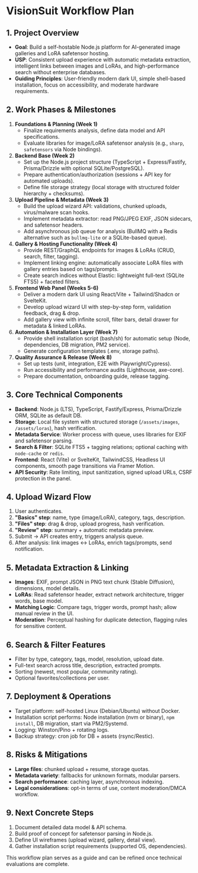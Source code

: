 # VisionSuit Workflow Plan

## 1. Project Overview
- **Goal**: Build a self-hostable Node.js platform for AI-generated image galleries and LoRA safetensor hosting.
- **USP**: Consistent upload experience with automatic metadata extraction, intelligent links between images and LoRAs, and high-performance search without enterprise databases.
- **Guiding Principles**: User-friendly modern dark UI, simple shell-based installation, focus on accessibility, and moderate hardware requirements.

## 2. Work Phases & Milestones
1. **Foundations & Planning (Week 1)**
   - Finalize requirements analysis, define data model and API specifications.
   - Evaluate libraries for image/LoRA safetensor analysis (e.g., `sharp`, `safetensors` via Node bindings).
2. **Backend Base (Week 2)**
   - Set up the Node.js project structure (TypeScript + Express/Fastify, Prisma/Drizzle with optional SQLite/PostgreSQL).
   - Prepare authentication/authorization (sessions + API key for automated uploads).
   - Define file storage strategy (local storage with structured folder hierarchy + checksums).
3. **Upload Pipeline & Metadata (Week 3)**
   - Build the upload wizard API: validations, chunked uploads, virus/malware scan hooks.
   - Implement metadata extractor: read PNG/JPEG EXIF, JSON sidecars, and safetensor headers.
   - Add asynchronous job queue for analysis (BullMQ with a Redis alternative such as `bullmq-lite` or a SQLite-based queue).
4. **Gallery & Hosting Functionality (Week 4)**
   - Provide REST/GraphQL endpoints for images & LoRAs (CRUD, search, filter, tagging).
   - Implement linking engine: automatically associate LoRA files with gallery entries based on tags/prompts.
   - Create search indices without Elastic: lightweight full-text (SQLite FTS5) + faceted filters.
5. **Frontend Web Panel (Weeks 5-6)**
   - Deliver a modern dark UI using React/Vite + Tailwind/Shadcn or SvelteKit.
   - Develop upload wizard UI with step-by-step form, validation feedback, drag & drop.
   - Add gallery view with infinite scroll, filter bars, detail drawer for metadata & linked LoRAs.
6. **Automation & Installation Layer (Week 7)**
   - Provide shell installation script (bash/sh) for automatic setup (Node, dependencies, DB migration, PM2 service).
   - Generate configuration templates (.env, storage paths).
7. **Quality Assurance & Release (Week 8)**
   - Set up tests (unit, integration, E2E with Playwright/Cypress).
   - Run accessibility and performance audits (Lighthouse, axe-core).
   - Prepare documentation, onboarding guide, release tagging.

## 3. Core Technical Components
- **Backend**: Node.js (LTS), TypeScript, Fastify/Express, Prisma/Drizzle ORM, SQLite as default DB.
- **Storage**: Local file system with structured storage (`/assets/images`, `/assets/loras`), hash verification.
- **Metadata Service**: Worker process with queue, uses libraries for EXIF and safetensor parsing.
- **Search & Filter**: SQLite FTS5 + tagging relations; optional caching with `node-cache` or `redis`.
- **Frontend**: React (Vite) or SvelteKit, TailwindCSS, Headless UI components, smooth page transitions via Framer Motion.
- **API Security**: Rate limiting, input sanitization, signed upload URLs, CSRF protection in the panel.

## 4. Upload Wizard Flow
1. User authenticates.
2. **"Basics" step**: name, type (image/LoRA), category, tags, description.
3. **"Files" step**: drag & drop, upload progress, hash verification.
4. **"Review" step**: summary + automatic metadata preview.
5. Submit → API creates entry, triggers analysis queue.
6. After analysis: link images ↔ LoRAs, enrich tags/prompts, send notification.

## 5. Metadata Extraction & Linking
- **Images**: EXIF, prompt JSON in PNG text chunk (Stable Diffusion), dimensions, model details.
- **LoRAs**: Read safetensor header, extract network architecture, trigger words, base model.
- **Matching Logic**: Compare tags, trigger words, prompt hash; allow manual review in the UI.
- **Moderation**: Perceptual hashing for duplicate detection, flagging rules for sensitive content.

## 6. Search & Filter Features
- Filter by type, category, tags, model, resolution, upload date.
- Full-text search across title, description, extracted prompts.
- Sorting (newest, most popular, community rating).
- Optional favorites/collections per user.

## 7. Deployment & Operations
- Target platform: self-hosted Linux (Debian/Ubuntu) without Docker.
- Installation script performs: Node installation (nvm or binary), `npm install`, DB migration, start via PM2/Systemd.
- Logging: Winston/Pino + rotating logs.
- Backup strategy: cron job for DB + assets (rsync/Restic).

## 8. Risks & Mitigations
- **Large files**: chunked upload + resume, storage quotas.
- **Metadata variety**: fallbacks for unknown formats, modular parsers.
- **Search performance**: caching layer, asynchronous indexing.
- **Legal considerations**: opt-in terms of use, content moderation/DMCA workflow.

## 9. Next Concrete Steps
1. Document detailed data model & API schema.
2. Build proof of concept for safetensor parsing in Node.js.
3. Define UI wireframes (upload wizard, gallery, detail view).
4. Gather installation script requirements (supported OS, dependencies).

This workflow plan serves as a guide and can be refined once technical evaluations are complete.
